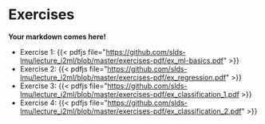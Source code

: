 # Exercises

__Your markdown comes here!__

- Exercise 1: {{< pdfjs file="https://github.com/slds-lmu/lecture_i2ml/blob/master/exercises-pdf/ex_ml-basics.pdf" >}}
- Exercise 2: {{< pdfjs file="https://github.com/slds-lmu/lecture_i2ml/blob/master/exercises-pdf/ex_regression.pdf" >}}
- Exercise 3: {{< pdfjs file="https://github.com/slds-lmu/lecture_i2ml/blob/master/exercises-pdf/ex_classification_1.pdf >}}
- Exercise 4: {{< pdfjs file="https://github.com/slds-lmu/lecture_i2ml/blob/master/exercises-pdf/ex_classification_2.pdf" >}}
